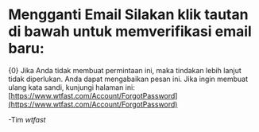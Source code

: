 # Mengganti Email Silakan klik tautan di bawah untuk memverifikasi email baru:

{0}
Jika Anda tidak membuat permintaan ini, maka tindakan lebih lanjut tidak diperlukan. Anda dapat mengabaikan pesan ini. Jika ingin membuat ulang kata sandi, kunjungi halaman ini: [https://www.wtfast.com/Account/ForgotPassword](https://www.wtfast.com/Account/ForgotPassword)

-Tim *wtfast*
